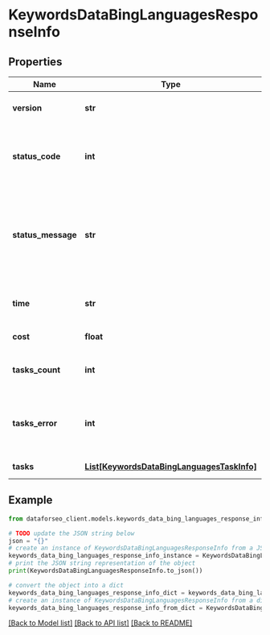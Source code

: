 # KeywordsDataBingLanguagesResponseInfo


## Properties

Name | Type | Description | Notes
------------ | ------------- | ------------- | -------------
**version** | **str** | the current version of the API | [optional] 
**status_code** | **int** | general status code you can find the full list of the response codes here | [optional] 
**status_message** | **str** | general informational message you can find the full list of general informational messages here | [optional] 
**time** | **str** | total execution time, seconds | [optional] 
**cost** | **float** | total tasks cost, USD | [optional] 
**tasks_count** | **int** | the number of tasks in the tasks array | [optional] 
**tasks_error** | **int** | the number of tasks in the tasks array returned with an error | [optional] 
**tasks** | [**List[KeywordsDataBingLanguagesTaskInfo]**](KeywordsDataBingLanguagesTaskInfo.md) | array of tasks | [optional] 

## Example

```python
from dataforseo_client.models.keywords_data_bing_languages_response_info import KeywordsDataBingLanguagesResponseInfo

# TODO update the JSON string below
json = "{}"
# create an instance of KeywordsDataBingLanguagesResponseInfo from a JSON string
keywords_data_bing_languages_response_info_instance = KeywordsDataBingLanguagesResponseInfo.from_json(json)
# print the JSON string representation of the object
print(KeywordsDataBingLanguagesResponseInfo.to_json())

# convert the object into a dict
keywords_data_bing_languages_response_info_dict = keywords_data_bing_languages_response_info_instance.to_dict()
# create an instance of KeywordsDataBingLanguagesResponseInfo from a dict
keywords_data_bing_languages_response_info_from_dict = KeywordsDataBingLanguagesResponseInfo.from_dict(keywords_data_bing_languages_response_info_dict)
```
[[Back to Model list]](../README.md#documentation-for-models) [[Back to API list]](../README.md#documentation-for-api-endpoints) [[Back to README]](../README.md)


